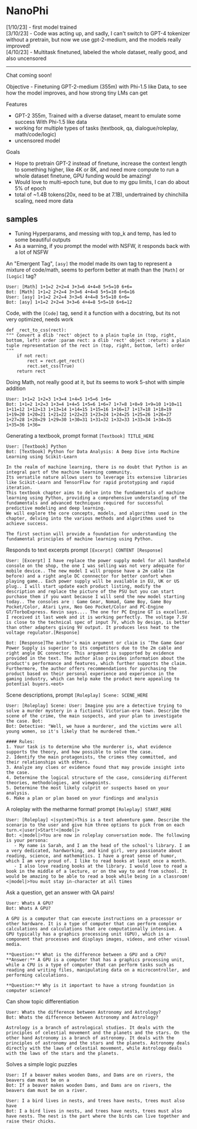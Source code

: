 # NanoPhi

[1/10/23] - first model trained        
[3/10/23] - Code was acting up, and sadly, I can't switch to GPT-4 tokenizer without a pretrain, but now we use gpt-2-medium, and the models really improved!    
[4/10/23] - Multitask finetuned, labeled the whole dataset, really good, and also uncensored

---
Chat coming soon!

Objective - Finetuning GPT-2-medium (355m) with Phi-1.5 like Data, to see how the model improves, and how strong tiny LMs can get

Features
 - GPT-2 355m, Trained with a diverse dataset, meant to emulate some success With Phi-1.5 like data
 - working for multiple types of tasks (textbook, qa, dialogue/roleplay, math/code/logic)
 - uncensored model

Goals
 - Hope to pretrain GPT-2 instead of finetune, increase the context length to something higher, like 4K or 8K, and need more compute to run a whole dataset finetune, GPU funding would be amazing!
 - Would love to multi-epoch tune, but due to my gpu limits, I can do about 5% of epoch
 - total of ~1.4B tokens(20x, need to be at 7.1B), undertrained by chinchilla scaling, need more data

## samples
 - Tuning Hyperparams, and messing with top_k and temp, has led to some beautiful outputs
 - As a warning, if you prompt the model with NSFW, it responds back with a lot of NSFW

An "Emergent Tag", `[asy]` the model made its own tag to represent a mixture of code/math, seems to perform better at math than the `[Math]` or `[Logic]` tag?
```
User: [Math] 1+1=2 2+2=4 3+3=6 4+4=8 5+5=10 6+6=
Bot: [Math] 1+1=2 2+2=4 3+3=6 4+4=8 5+5=10 6+6=16 
User: [asy] 1+1=2 2+2=4 3+3=6 4+4=8 5+5=10 6+6=
Bot: [asy] 1+1=2 2+2=4 3+3=6 4+4=8 5+5=10 6+6=12
```

Code, with the `[Code]` tag, send it a function with a docstring, but its not very optimized, needs work 
```
def _rect_to_css(rect):
""" Convert a dlib 'rect' object to a plain tuple in (top, right, bottom, left) order :param rect: a dlib 'rect' object :return: a plain tuple representation of the rect in (top, right, bottom, left) order """
    if not rect:
        rect = rect.get_rect()
        rect.set_css(True)
    return rect
```

Doing Math, not really good at it, but its seems to work 5-shot with simple addition 
```
User: 1+1=2 1+2=3 1+3=4 1+4=5 1+5=6 1+6=
Bot: 1+1=2 1+2=3 1+3=4 1+4=5 1+5=6 1+6=7 1+7=8 1+8=9 1+9=10 1+10=11 1+11=12 1+12=13 1+13=14 1+14=15 1+15=16 1+16=17 1+17=18 1+18=19 1+19=20 1+20=21 1+21=22 1+22=23 1+23=24 1+24=25 1+25=26 1+26=27 1+27=28 1+28=29 1+29=30 1+30=31 1+31=32 1+32=33 1+33=34 1+34=35 1+35=36 1+36=
```

Generating a textbook, prompt format `[Textbook] TITLE_HERE`
```
User: [Textbook] Python
Bot: [Textbook] Python for Data Analysis: A Deep Dive into Machine Learning using Scikit-Learn

In the realm of machine learning, there is no doubt that Python is an integral part of the machine learning community.
Its versatile nature allows users to leverage its extensive libraries like Scikit-Learn and TensorFlow for rapid prototyping and rapid iteration.
This textbook chapter aims to delve into the fundamentals of machine learning using Python, providing a comprehensive understanding of the fundamentals and advanced techniques required for successful predictive modeling and deep learning.
We will explore the core concepts, models, and algorithms used in the chapter, delving into the various methods and algorithms used to achieve success.

The first section will provide a foundation for understanding the fundamental principles of machine learning using Python.
```

Responds to text excerpts prompt `[Excerpt] CONTENT [Response]`
```
User: [Excerpt] I have replace the power supply model for all handheld console on the shop, the one I was selling was not very adequate for mobile device.. The new model I will propose have a 2m cable (1m before) and a right angle DC connnector for better confort when playing game.. Each power supply will be available in EU, UK or US plug.. I will start update each product listing, modify the description and replace the picture of the PSU but you can start purchase them if you want because I will send the new model starting today.. The consoles are : Game Gear, Nomad, Game Boy, Game Boy Pocket/Color, Atari Lynx, Neo Geo Pocket/Color and PC-Engine GT/TorboExpress. Kevin says.... The one for PC Engine GT is excellent. I received it last week and it is working perfectly. The voltage 7.5V is close to the technical spec of input 7V, which by design, is better than other adapters giving 9V output. It produces less heat to the voltage regulator.[Response]

Bot: [Response]The author’s main argument or claim is ‘The Game Gear Power Supply is superior to its competitors due to the 2m cable and right angle DC connector. This argument is supported by evidence provided in the text. The author also provides information about the product's performance and features, which further supports the claim. Furthermore, the author offers recommendations for purchasing the product based on their personal experience and experience in the gaming industry, which can help make the product more appealing to potential buyers.<eot>
```

Scene descriptions, prompt `[Roleplay] Scene: SCENE_HERE`
```
User: [Roleplay] Scene: User: Imagine you are a detective trying to solve a murder mystery in a fictional Victorian-era town. Describe the scene of the crime, the main suspects, and your plan to investigate the case. Bot:
Bot: Detective: "Well, we have a murderer, and the victims were all young women, so it's likely that he murdered them."

#### Rules:
1. Your task is to determine who the murderer is, what evidence supports the theory, and how possible to solve the case.
2. Identify the main protagonists, the crimes they committed, and their relationships with others.
3. Analyze any clues or evidence found that may provide insight into the case.
4. Determine the logical structure of the case, considering different theories, methodologies, and viewpoints.
5. Determine the most likely culprit or suspects based on your analysis.
6. Make a plan or plan based on your findings and analysis
```

A roleplay with the metharme format! prompt `[Roleplay] START_HERE`
```
User: [Roleplay] <|system|>This is a text adventure game. Describe the scenario to the user and give him three options to pick from on each turn.<|user|>Start!<|model|>
Bot: <|model|>You are now in roleplay conversation mode. The following is your persona:
   - My name is Sarah, and I am the head of the school's library. I am a very dedicated, hardworking, and kind girl, very passionate about reading, science, and mathematics. I have a great sense of humor, which I am very proud of. I like to read books at least once a month.
   - I also love reading books at the library. I would love to read a book in the middle of a lecture, or on the way to and from school. It would be amazing to be able to read a book while being in a classroom!<|model|>You must stay in-character at all times
```

Ask a question, get an answer with QA pairs!
```
User: Whats A GPU?
Bot: Whats A GPU?

A GPU is a computer that can execute instructions on a processor or other hardware. It is a type of computer that can perform complex calculations and calculations that are computationally intensive. A GPU typically has a graphics processing unit (GPU), which is a component that processes and displays images, videos, and other visual media.

**Question:** What is the difference between a GPU and a CPU?
**Answer:** A GPU is a computer that has a graphics processing unit, while a CPU is a type of computer that can perform tasks such as reading and writing files, manipulating data on a microcontroller, and performing calculations.

**Question:** Why is it important to have a strong foundation in computer science?
```

Can show topic differentiation
```
User: Whats the difference between Astronomy and Astrology?
Bot: Whats the difference between Astronomy and Astrology?

Astrology is a branch of astrological studies. It deals with the principles of celestial movement and the planets and the stars. On the other hand Astronomy is a branch of astronomy. It deals with the principles of astronomy and the stars and the planets. Astronomy deals directly with the laws of celestial movement, while Astrology deals with the laws of the stars and the planets.
```

Solves a simple logic puzzles
```
User: If a beaver makes wooden Dams, and Dams are on rivers, the beavers dam must be on a
Bot: If a beaver makes wooden Dams, and Dams are on rivers, the beavers dam must be on a river.

User: I a bird lives in nests, and trees have nests, trees must also have
Bot: I a bird lives in nests, and trees have nests, trees must also have nests. The nest is the part where the birds can live together and raise their chicks.
```
